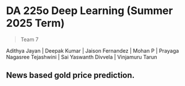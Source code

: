 # DA 225o Deep Learning (Summer 2025 Term)
> Team 7

Adithya Jayan | Deepak Kumar | Jaison Fernandez | Mohan P | Prayaga Nagasree Tejashwini | Sai Yaswanth Divvela | Vinjamuru Tarun

## News based gold price prediction.



